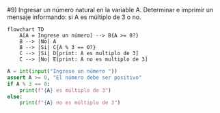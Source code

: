 #9) Ingresar un número natural en la variable A. Determinar e imprimir un mensaje informando: si A
es múltiplo de 3 o no. 
```mermaid
flowchart TD
	A[A = Ingrese un número] --> B{A >= 0?}
	B --> |No| A
	B --> |Si| C{A % 3 == 0?}
    C --> |Si| D[print: A es multiplo de 3]
    C --> |No| E[print: A no es multiplo de 3]
```

```python
A = int(input("Ingrese un número "))
assert A >= 0, "El número debe ser positivo"
if A % 3 == 0:
    print(f"{A} es múltiplo de 3")
else:
    print(f"{A} no es múltiplo de 3")
```